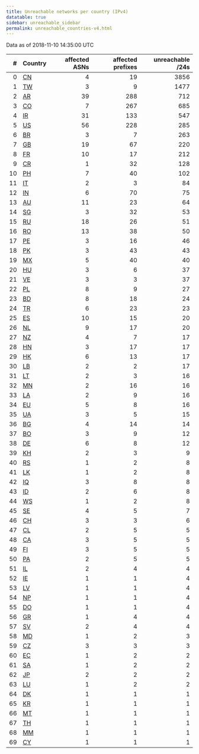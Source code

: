 ```yaml
---
title: Unreachable networks per country (IPv4)
datatable: true
sidebar: unreachable_sidebar
permalink: unreachable_countries-v4.html
---
```


Data as of 2018-11-10 14:35:00 UTC

<div class="datatable-begin"></div>

|   # | Country                      |   affected ASNs |   affected prefixes |   unreachable /24s |
|----:|:-----------------------------|----------------:|--------------------:|-------------------:|
|   0 | [CN](unreachable_cn-v4.html) |               4 |                  19 |               3856 |
|   1 | [TW](unreachable_tw-v4.html) |               3 |                   9 |               1477 |
|   2 | [AR](unreachable_ar-v4.html) |              39 |                 288 |                712 |
|   3 | [CO](unreachable_co-v4.html) |               7 |                 267 |                685 |
|   4 | [IR](unreachable_ir-v4.html) |              31 |                 133 |                547 |
|   5 | [US](unreachable_us-v4.html) |              56 |                 228 |                285 |
|   6 | [BR](unreachable_br-v4.html) |               3 |                   7 |                263 |
|   7 | [GB](unreachable_gb-v4.html) |              19 |                  67 |                220 |
|   8 | [FR](unreachable_fr-v4.html) |              10 |                  17 |                212 |
|   9 | [CR](unreachable_cr-v4.html) |               1 |                  32 |                128 |
|  10 | [PH](unreachable_ph-v4.html) |               7 |                  40 |                102 |
|  11 | [IT](unreachable_it-v4.html) |               2 |                   3 |                 84 |
|  12 | [IN](unreachable_in-v4.html) |               6 |                  70 |                 75 |
|  13 | [AU](unreachable_au-v4.html) |              11 |                  23 |                 64 |
|  14 | [SG](unreachable_sg-v4.html) |               3 |                  32 |                 53 |
|  15 | [RU](unreachable_ru-v4.html) |              18 |                  26 |                 51 |
|  16 | [RO](unreachable_ro-v4.html) |              13 |                  38 |                 50 |
|  17 | [PE](unreachable_pe-v4.html) |               3 |                  16 |                 46 |
|  18 | [PK](unreachable_pk-v4.html) |               3 |                  43 |                 43 |
|  19 | [MX](unreachable_mx-v4.html) |               5 |                  40 |                 40 |
|  20 | [HU](unreachable_hu-v4.html) |               3 |                   6 |                 37 |
|  21 | [VE](unreachable_ve-v4.html) |               3 |                   3 |                 37 |
|  22 | [PL](unreachable_pl-v4.html) |               8 |                   9 |                 27 |
|  23 | [BD](unreachable_bd-v4.html) |               8 |                  18 |                 24 |
|  24 | [TR](unreachable_tr-v4.html) |               6 |                  23 |                 23 |
|  25 | [ES](unreachable_es-v4.html) |              10 |                  15 |                 20 |
|  26 | [NL](unreachable_nl-v4.html) |               9 |                  17 |                 20 |
|  27 | [NZ](unreachable_nz-v4.html) |               4 |                   7 |                 17 |
|  28 | [HN](unreachable_hn-v4.html) |               3 |                  17 |                 17 |
|  29 | [HK](unreachable_hk-v4.html) |               6 |                  13 |                 17 |
|  30 | [LB](unreachable_lb-v4.html) |               2 |                   2 |                 17 |
|  31 | [LT](unreachable_lt-v4.html) |               2 |                   3 |                 16 |
|  32 | [MN](unreachable_mn-v4.html) |               2 |                  16 |                 16 |
|  33 | [LA](unreachable_la-v4.html) |               2 |                   9 |                 16 |
|  34 | [EU](unreachable_eu-v4.html) |               5 |                   8 |                 16 |
|  35 | [UA](unreachable_ua-v4.html) |               3 |                   5 |                 15 |
|  36 | [BG](unreachable_bg-v4.html) |               4 |                  14 |                 14 |
|  37 | [BO](unreachable_bo-v4.html) |               3 |                   9 |                 12 |
|  38 | [DE](unreachable_de-v4.html) |               6 |                   8 |                 12 |
|  39 | [KH](unreachable_kh-v4.html) |               2 |                   3 |                  9 |
|  40 | [RS](unreachable_rs-v4.html) |               1 |                   2 |                  8 |
|  41 | [LK](unreachable_lk-v4.html) |               1 |                   2 |                  8 |
|  42 | [IQ](unreachable_iq-v4.html) |               3 |                   8 |                  8 |
|  43 | [ID](unreachable_id-v4.html) |               2 |                   6 |                  8 |
|  44 | [WS](unreachable_ws-v4.html) |               1 |                   2 |                  8 |
|  45 | [SE](unreachable_se-v4.html) |               4 |                   5 |                  7 |
|  46 | [CH](unreachable_ch-v4.html) |               3 |                   3 |                  6 |
|  47 | [CL](unreachable_cl-v4.html) |               2 |                   5 |                  5 |
|  48 | [CA](unreachable_ca-v4.html) |               3 |                   5 |                  5 |
|  49 | [FI](unreachable_fi-v4.html) |               3 |                   5 |                  5 |
|  50 | [PA](unreachable_pa-v4.html) |               2 |                   5 |                  5 |
|  51 | [IL](unreachable_il-v4.html) |               2 |                   4 |                  4 |
|  52 | [IE](unreachable_ie-v4.html) |               1 |                   1 |                  4 |
|  53 | [LV](unreachable_lv-v4.html) |               1 |                   1 |                  4 |
|  54 | [NP](unreachable_np-v4.html) |               1 |                   1 |                  4 |
|  55 | [DO](unreachable_do-v4.html) |               1 |                   1 |                  4 |
|  56 | [GR](unreachable_gr-v4.html) |               1 |                   4 |                  4 |
|  57 | [SV](unreachable_sv-v4.html) |               2 |                   4 |                  4 |
|  58 | [MD](unreachable_md-v4.html) |               1 |                   2 |                  3 |
|  59 | [CZ](unreachable_cz-v4.html) |               3 |                   3 |                  3 |
|  60 | [EC](unreachable_ec-v4.html) |               1 |                   2 |                  2 |
|  61 | [SA](unreachable_sa-v4.html) |               1 |                   2 |                  2 |
|  62 | [JP](unreachable_jp-v4.html) |               2 |                   2 |                  2 |
|  63 | [LU](unreachable_lu-v4.html) |               1 |                   2 |                  2 |
|  64 | [DK](unreachable_dk-v4.html) |               1 |                   1 |                  1 |
|  65 | [KR](unreachable_kr-v4.html) |               1 |                   1 |                  1 |
|  66 | [MT](unreachable_mt-v4.html) |               1 |                   1 |                  1 |
|  67 | [TH](unreachable_th-v4.html) |               1 |                   1 |                  1 |
|  68 | [MM](unreachable_mm-v4.html) |               1 |                   1 |                  1 |
|  69 | [CY](unreachable_cy-v4.html) |               1 |                   1 |                  1 |

<div class="datatable-end"></div>